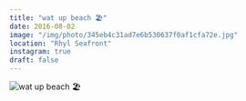```yaml
---
title: "wat up beach 🏖"
date: 2016-08-02
image: "/img/photo/345eb4c31ad7e6b530637f0af1cfa72e.jpg"
location: "Rhyl Seafront"
instagram: true
draft: false
---
```


![wat up beach 🏖](/img/photo/345eb4c31ad7e6b530637f0af1cfa72e.jpg)
